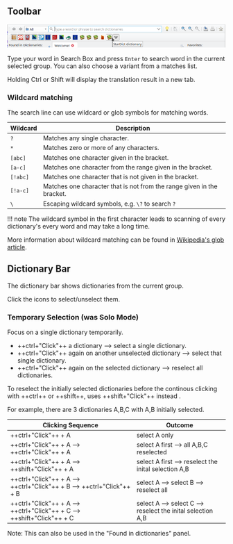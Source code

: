 ## Toolbar
![toolbar](img/toolbar.webp)

Type your word in Search Box and press `Enter` to search word in the current selected group. You can also choose a variant from a matches list.

Holding Ctrl or Shift will display the translation result in a new tab.

### Wildcard matching

The search line can use wildcard or glob symbols for matching words.

| Wildcard | Description                                                            |
|----------|------------------------------------------------------------------------|
| `?`      | Matches any single character.                                          |
| `*`      | Matches zero or more of any characters.                                |
| `[abc]`  | Matches one character given in the bracket.                            |
| `[a-c]`  | Matches one character from the range given in the bracket.             |
| `[!abc]` | Matches one character that is not given in the bracket.                |
| `[!a-c]` | Matches one character that is not from the range given in the bracket. |
| `\`      | Escaping wildcard symbols, e.g. `\?` to search `?`                     |

!!! note
    The wildcard symbol in the first character leads to scanning of every dictionary's every word and may take a long time.

More information about wildcard matching can be found in [Wikipedia's glob article](https://en.wikipedia.org/wiki/Glob_(programming)).

## Dictionary Bar

The dictionary bar shows dictionaries from the current group.

Click the icons to select/unselect them.

### Temporary Selection (was Solo Mode)

Focus on a single dictionary temporarily.

+ ++ctrl+"Click"++ a dictionary --> select a single dictionary.
+ ++ctrl+"Click"++ again on another unselected dictionary --> select that single dictionary.
+ ++ctrl+"Click"++ again on the selected dictionary --> reselect all dictionaries.

To reselect the initially selected dictionaries before the continous clicking with ++ctrl++ or ++shift++, uses ++shift+"Click"++ instead .

For example, there are 3 dictionaries A,B,C with A,B initially selected.

| Clicking Sequence                                                       | Outcome                                                     |
|-------------------------------------------------------------------------|-------------------------------------------------------------|
| ++ctrl+"Click"++ + A                                                    | select A only                                               |
| ++ctrl+"Click"++ + A --> ++ctrl+"Click"++ + A                           | select A first --> all A,B,C reselected                     |
| ++ctrl+"Click"++ + A --> ++shift+"Click"++ + A                          | select A first --> reselect the inital selection A,B        |
| ++ctrl+"Click"++ + A --> ++ctrl+"Click"++ + B --> ++ctrl+"Click"++ + B  | select A --> select B --> reselect all                      |
| ++ctrl+"Click"++ + A --> ++ctrl+"Click"++ + C --> ++shift+"Click"++ + C | select A --> select C --> reselect the inital selection A,B |

Note: This can also be used in the "Found in dictionaries" panel.

